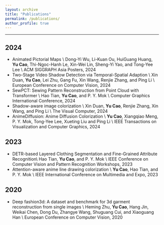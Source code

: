 ```yaml
---
layout: archive
title: "Publications"
permalink: /publications/
author_profile: true
---
```


---
## 2024
- Animated Pictorial Maps \\
Dong-Yi Wu, Li-Kuan Ou, HuiGuang Huang, **Yu Cao**, Thi-Ngoc-Hanh Le, Xin-Wei Lin, Sheng-Yi Yao, and Tong-Yee Lee \\
ACM SIGGRAPH Asia Posters, 2024
- Two-Stage Video Shadow Detection via Temporal-Spatial Adaption \\
Xin Duan, **Yu Cao**, Lei Zhu, Gang Fu, Xin Wang, Renjie Zhang, and Ping Li \\
European Conference on Computer Vision, 2024
- SewPCT: Sewing Pattern Reconstruction from Point Cloud with Transformer \\
Hao Tian, **Yu Cao**, and P. Y. Mok \\
Computer Graphics International Conference, 2024
- Shadow-aware image colorization \\
Xin Duan, **Yu Cao**, Renjie Zhang, Xin Wang, and Ping Li \\
The Visual Computer, 2024
- AnimeDiffusion: Anime Diffusion Colorization \\
**Yu Cao**, Xiangqiao Meng, P. Y. Mok, Tong-Yee Lee, Xueting Liu and Ping Li \\
IEEE Transactions on Visualization and Computer Graphics, 2024

## 2023
- DETR-based Layered Clothing Segmentation and Fine-Grained Attribute Recognition\\
Hao Tian, **Yu Cao**, and P. Y. Mok \\
IEEE Conference on Computer Vision and Pattern Recognition Workshops, 2023
- Attention-aware anime line drawing colorization \\
**Yu Cao**, Hao Tian, and P. Y. Mok \\
IEEE International Conference on Multimedia and Expo, 2023

## 2020
- Deep fashion3d: A dataset and benchmark for 3d garment reconstruction from single images \\
Heming Zhu, **Yu Cao**, Hang Jin, Weikai Chen, Dong Du, Zhangye Wang, Shuguang Cui, and Xiaoguang Han \\
European Conference on Computer Vision, 2020

